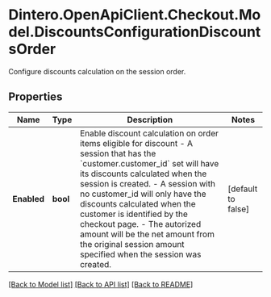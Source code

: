 # Dintero.OpenApiClient.Checkout.Model.DiscountsConfigurationDiscountsOrder
Configure discounts calculation on the session order. 

## Properties

Name | Type | Description | Notes
------------ | ------------- | ------------- | -------------
**Enabled** | **bool** | Enable discount calculation on order items eligible for discount  - A session that has the &#x60;customer.customer_id&#x60; set will have   its discounts calculated when the session is created.  - A session with no customer_id will only have the discounts   calculated when the customer is identified by the checkout   page.  - The autorized amount will be the net amount from the   original session amount specified when the session was   created.  | [default to false]

[[Back to Model list]](../README.md#documentation-for-models) [[Back to API list]](../README.md#documentation-for-api-endpoints) [[Back to README]](../README.md)

